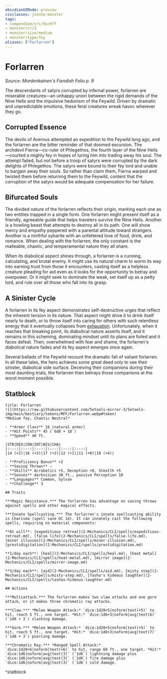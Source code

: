 ```yaml
---
obsidianUIMode: preview
cssclasses: json5e-monster
tags:
- compendium/src/5e/mff
- monster/cr/3
- monster/size/medium
- monster/type/fey
aliases: ["Forlarren"]
---
```

# Forlarren
*Source: Mordenkainen's Fiendish Folio p. 9*  

The descendants of satyrs corrupted by infernal power, forlarren are miserable creatures—an unhappy union between the rigid demands of the Nine Hells and the impulsive hedonism of the Feywild. Driven by dramatic and unpredictable emotions, these feral creatures wreak havoc wherever they go.

## Corrupted Essence

The devils of Avernus attempted an expedition to the Feywild long ago, and the forlarren are the bitter reminder of that doomed excursion. The archdevil Fierna—co-ruler of Phlegethos, the fourth layer of the Nine Hells—courted a mighty fey in hopes of luring him into trading away his soul. The attempt failed, but not before a troop of satyrs were corrupted by the dark delights of Phlegethos. The satyrs were bound to their fey lord and unable to bargain away their souls. So rather than claim them, Fierna warped and twisted them before returning them to the Feywild, content that the corruption of the satyrs would be adequate compensation for her failure.

## Bifurcated Souls

The divided nature of the forlarren reflects their origin, marking each one as two entities trapped in a single form. One forlarren might present itself as a friendly, agreeable guide that helps travelers survive the Nine Hells. Another is a howling beast that attempts to destroy all in its path. One will show mercy and empathy peppered with a parental attitude toward strangers. Another is a mirthful sybarite with an unfettered love of food, drink, and romance. When dealing with the forlarren, the only constant is the malleable, chaotic, and temperamental nature they all share.

When its diabolical aspect shines through, a forlarren is a cunning, calculating, and brutal enemy. It might use its natural charm to worm its way into earning trust from those it encounters, casting itself as a helpless creature pleading for aid even as it looks for the opportunity to betray and overpower. Or it might seek to dominate the weak, set itself up as a petty lord, and rule over all those who fall into its grasp.

## A Sinister Cycle

A forlarren in its fey aspect demonstrates self-destructive urges that reflect the inherent tension in its nature. That aspect might drive it to drink itself nearly to death, or to throw itself into caring for others with such relentless energy that it eventually collapses from [exhaustion](2-Mechanics/CLI/rules/conditions.md#Exhaustion). Unfortunately, when it reaches that breaking point, its diabolical nature asserts itself, and it remains in this scheming, dominating mindset until its plans are foiled and it faces defeat. Then, overwhelmed with fear and shame, the forlarren's diabolical nature fades and its fey aspect emerges once again.

Several ballads of the Feywild recount the dramatic fall of valiant forlarren. In all these tales, the hero achieves some great deed only to see their sinister, diabolical side surface. Deceiving their companions during their most daunting trials, the forlarren then betrays those companions at the worst moment possible.

## Statblock

```ad-statblock
title: Forlarren
![](https://raw.githubusercontent.com/5etools-mirror-3/5etools-img/main/bestiary/tokens/MFF/Forlarren.webp#token)
*Medium fey, Chaotic Neutral*

- **Armor Class** 16 (natural armor)
- **Hit Points** 45 (`6d8 + 18`)
- **Speed** 40 ft.

|STR|DEX|CON|INT|WIS|CHA|
|:---:|:---:|:---:|:---:|:---:|:---:|
|14 (+2)|16 (+3)|17 (+3)|12 (+1)|11 (+0)|18 (+4)|

- **Proficiency Bonus** +2
- **Saving Throws** ⏤
- **Skills** Acrobatics +5, Deception +8, Stealth +5
- **Senses** darkvision 30 ft., passive Perception 10
- **Languages** Common, Sylvan
- **Challenge** 3

## Traits

***Magic Resistance.*** The forlarren has advantage on saving throws against spells and other magical effects.

***Innate Spellcasting.*** The forlarren's innate spellcasting ability is Charisma (spell save DC 14). It can innately cast the following spells, requiring no material components:

**At will**: [expeditious retreat](2-Mechanics/CLI/spells/expeditious-retreat.md), [false life](2-Mechanics/CLI/spells/false-life.md), [minor illusion](2-Mechanics/CLI/spells/minor-illusion.md), [prestidigitation](2-Mechanics/CLI/spells/prestidigitation.md)

**1/day each**: [heal](2-Mechanics/CLI/spells/heal.md), [heat metal](2-Mechanics/CLI/spells/heat-metal.md), [mirror image](2-Mechanics/CLI/spells/mirror-image.md)

**3/day each**: [aid](2-Mechanics/CLI/spells/aid.md), [misty step](2-Mechanics/CLI/spells/misty-step.md), [Tasha's hideous laughter](2-Mechanics/CLI/spells/tashas-hideous-laughter.md)

## Actions

***Multiattack.*** The forlarren makes two claw attacks and one gore attack, or it makes three chromatic ray attacks.

***Claw.*** *Melee Weapon Attack:* `dice:1d20+5|noform|text(+5)` to hit, reach 5 ft., one target. *Hit:* `dice:1d6+3|noform|avg|text(6)` (`1d6 + 3`) slashing damage.

***Gore.*** *Melee Weapon Attack:* `dice:1d20+5|noform|text(+5)` to hit, reach 5 ft., one target. *Hit:* `dice:1d8+3|noform|avg|text(7)` (`1d8 + 3`) piercing damage.

***Chromatic Ray.*** *Ranged Spell Attack:* `dice:1d20+6|noform|text(+6)` to hit, range 60 ft., one target. *Hit:* `dice:1d6|noform|avg|text(3)` (`1d6`) lightning damage plus `dice:1d6|noform|avg|text(3)` (`1d6`) fire damage plus `dice:1d6|noform|avg|text(3)` (`1d6`) cold damage.
```
^statblock